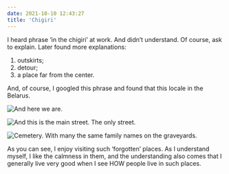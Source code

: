```yaml
---
date: 2021-10-10 12:43:27
title: 'Chigiri'
---
```


I heard phrase ‘in the chigiri’ at work. And didn’t understand. Of course, ask to explain. Later
found more explanations:

1. outskirts;
2. detour;
3. a place far from the center.

And, of course, I googled this phrase and found that this locale in the Belarus.

![And here we are.](IMG_2413.jpg)

![And this is the main street. The only street.](IMG_2419.jpg)

![Cemetery. With many the same family names on the graveyards.](IMG_2417.jpg)

As you can see, I enjoy visiting such ‘forgotten’ places. As I understand myself, I like the
calmness in them, and the understanding also comes that I generally live very good when I see HOW
people live in such places.
